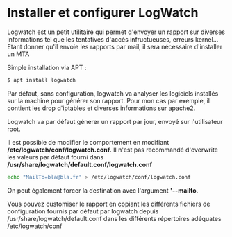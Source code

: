 # Installer et configurer LogWatch

Logwatch est un petit utilitaire qui permet d'envoyer un rapport sur
diverses informations tel que les tentatives d'accès infructueuses,
erreurs kernel... Etant donner qu'il envoie les rapports par mail, il
sera nécessaire d'installer un MTA

Simple installation via APT :

``` bash
$ apt install logwatch
```

Par défaut, sans configuration, logwatch va analyser les logiciels
installés sur la machine pour générer son rapport. Pour mon cas par
exemple, il contient les drop d'iptables et diverses informations sur
apache2.

Logwatch va par défaut génerer un rapport par jour, envoyé sur
l'utilisateur root.

Il est possible de modifier le comportement en modifiant
**/etc/logwatch/conf/logwatch.conf**. Il n'est pas recommandé
d'overwrite les valeurs par défaut fourni dans
**/usr/share/logwatch/default.conf/logwatch.conf**

``` bash
echo "MailTo=bla@bla.fr" > /etc/logwatch/conf/logwatch.conf
```

On peut également forcer la destination avec l'argument **'--mailto**.

Vous pouvez customiser le rapport en copiant les différents fichiers de
configuration fournis par défaut par logwatch depuis
/usr/share/logwatch/default.conf dans les différents répertoires
adéquates /etc/logwatch/conf
